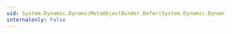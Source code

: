 ```yaml
---
uid: System.Dynamic.DynamicMetaObjectBinder.Defer(System.Dynamic.DynamicMetaObject[])
internalonly: False
---
```


